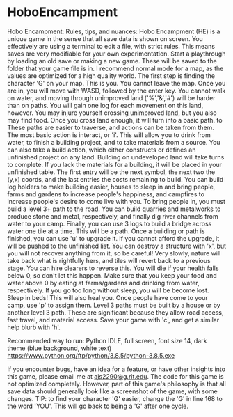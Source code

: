 # HoboEncampment
Hobo Encampment: Rules, tips, and nuances:
Hobo Encampment (HE) is a unique game in the sense that all save data is shown on screen.  You effectively are using a terminal to edit a file, with strict rules.
This means saves are very modifiable for your own experimentation.
Start a playthrough by loading an old save or making a new game.  These will be saved to the folder that your game file is in.  I recommend normal mode for a map,
as the values are optimized for a high quality world.
The first step is finding the character 'G' on your map.  This is you.  You cannot leave the map.
Once you are in, you will move with WASD, followed by the enter key.  You cannot walk on water, and moving through unimproved land ('%','&','#') will be harder than
on paths.  You will gain one log for each movement on this land, however.
You may injure yourself crossing unimproved land, but you also may find food.  Once you cross land enough, it will turn into a basic path. to 
These paths are easier to traverse, and actions can be taken from them.  The most basic action is interact, or 'i'.
This will allow you to drink from water, to finish a building project, and to take materials from a source.
You can also take a build action, which either constructs or defines an unfinished project on any land.  Building on undeveloped land will take turns to complete.
If you lack the materials for a building, it will be placed in your unfinished table.  The first entry will be the next symbol, the next two the (y,x) coords, and
the last entries the costs remaining to build.  You can build log holders to make building easier, houses to sleep in and bring people, farms and gardens to
increase people's happiness, and campfires to increase people's desire to come live with you.  To bring people in, you must build a level 3+ path to the road.
You can build quarries and metalworks to produce stone and metal, respectively, and finally dig river channels from water to your camp.
Finally, you can use 3 logs to build a bridge across water one tile at a time.  This will be a path.
Once a building or path is finished, you can use 'u' to upgrade it.  If you cannot afford the upgrade, it will be pushed to the unfinished list.
You can destroy a structure with 'x', but you will not recover anything from it, so be careful!
Very slowly, nature will take back what is rightfully hers, and tiles will revert back to a previous stage.  You can hire clearers to reverse this.
You will die if your health falls below 0, so don't let this happen.  Make sure that you keep your food and water above 0 by eating at farms/gardens and drinking
from water, respectively.
If you go too long without sleep, you will be become lost.  Sleep in beds!  This will also heal you.
Once people have come to your camp, use 'p' to assign them.
Level 3 paths must be built by a house or by another level 3 path.  These are significant because they allow road access, fast travel, and material access.
Save your game with 'c', and get a similar help blurb with 'h'.  

Recommended way to run:
Python IDLE, full screen, font size 14, dark theme (blue background, white text)
https://www.python.org/ftp/python/3.8.5/python-3.8.5.exe


If you encounter bugs, have an idea for a feature, or have other insights into this game, please email me at ajs2290@g.rit.edu.
The code for this game is not optimized completely.  However, part of this game's philosophy
is that all save data should generally look like a screenshot of the game, with some changes.  TIP: to find your character 'G' easier, change the 'G' in line 168 to the word 'YOU'.
This will go back to being a 'G' after one cycle.
